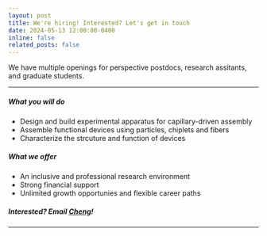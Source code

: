 ```yaml
---
layout: post
title: We're hiring! Interested? Let's get in touch
date: 2024-05-13 12:00:00-0400
inline: false
related_posts: false
---
```


We have multiple openings for perspective postdocs, research assitants, and graduate students. 

---

##### What you will do

<ul>
    <li>Design and build experimental apparatus for capillary-driven assembly</li>
    <li>Assemble functional devices using particles, chiplets and fibers</li>
    <li>Characterize the strcuture and function of devices</li>
</ul>

##### What we offer

<ul>
    <li>An inclusive and professional research environment</li>
    <li>Strong financial support</li>
    <li>Unlimited growth opportunies and flexible career paths</li>
</ul>

##### Interested? Email [Cheng](mailto:czeng2024@sinano.ac.cn)!

---
